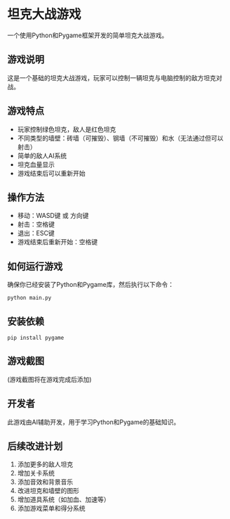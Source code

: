 # 坦克大战游戏

一个使用Python和Pygame框架开发的简单坦克大战游戏。

## 游戏说明

这是一个基础的坦克大战游戏，玩家可以控制一辆坦克与电脑控制的敌方坦克对战。

## 游戏特点

- 玩家控制绿色坦克，敌人是红色坦克
- 不同类型的墙壁：砖墙（可摧毁）、钢墙（不可摧毁）和水（无法通过但可以射击）
- 简单的敌人AI系统
- 坦克血量显示
- 游戏结束后可以重新开始

## 操作方法

- 移动：WASD键 或 方向键
- 射击：空格键
- 退出：ESC键
- 游戏结束后重新开始：空格键

## 如何运行游戏

确保你已经安装了Python和Pygame库，然后执行以下命令：

```
python main.py
```

## 安装依赖

```
pip install pygame
```

## 游戏截图

(游戏截图将在游戏完成后添加)

## 开发者

此游戏由AI辅助开发，用于学习Python和Pygame的基础知识。

## 后续改进计划

1. 添加更多的敌人坦克
2. 增加关卡系统
3. 添加音效和背景音乐
4. 改进坦克和墙壁的图形
5. 增加道具系统（如加血、加速等）
6. 添加游戏菜单和得分系统 